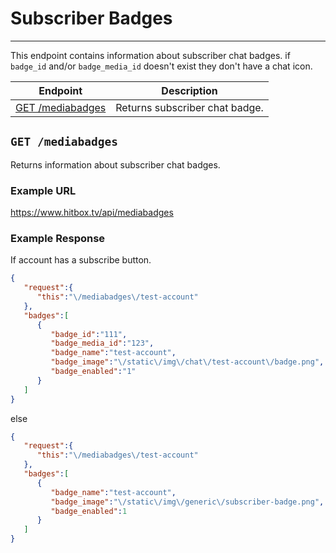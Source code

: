 # Subscriber Badges
***

This endpoint contains information about subscriber chat badges. if `badge_id` and/or `badge_media_id` doesn't exist they don't have a chat icon.

| Endpoint | Description |
| ---- | --------------- |
| [GET /mediabadges](/mediabadges.md#get-mediabadges) | Returns subscriber chat badge. |

## `GET /mediabadges`

Returns information about subscriber chat badges.

### Example URL

https://www.hitbox.tv/api/mediabadges

### Example Response 

If account has a subscribe button.
```json
{
   "request":{
      "this":"\/mediabadges\/test-account"
   },
   "badges":[
      {
         "badge_id":"111",
         "badge_media_id":"123",
         "badge_name":"test-account",
         "badge_image":"\/static\/img\/chat\/test-account\/badge.png",
         "badge_enabled":"1"
      }
   ]
}
```

else

```json
{
   "request":{
      "this":"\/mediabadges\/test-account"
   },
   "badges":[
      {
         "badge_name":"test-account",
         "badge_image":"\/static\/img\/generic\/subscriber-badge.png",
         "badge_enabled":1
      }
   ]
}
```
